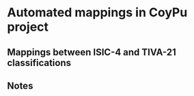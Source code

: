 # Automated mappings in CoyPu project


## Mappings between ISIC-4 and TIVA-21 classifications

## Notes